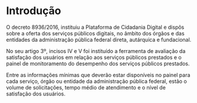 # Introdução

O decreto 8936/2016, instituiu a Plataforma de Cidadania Digital e dispôs sobre a oferta dos serviços públicos digitais, no âmbito dos órgãos e das entidades da administração pública federal direta, autárquica e fundacional.

No seu artigo 3º, incisos IV e V foi instituído a ferramenta de avaliação da satisfação dos usuários em relação aos serviços públicos prestados e o painel de monitoramento do desempenho dos serviços públicos prestados.

Entre as informações mínimas que deverão estar disponíveis no painel para cada serviço, órgão ou entidade da administração pública federal, estão o volume de solicitações, tempo médio de atendimento e o nível de satisfação dos usuários.
